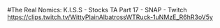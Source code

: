#The Real Nomics: K.I.S.S - Stocks TA Part 17 - SNAP - Twitch
https://clips.twitch.tv/WittyPlainAlbatrossWTRuck-1uNMzE_R6hR3oV5y
